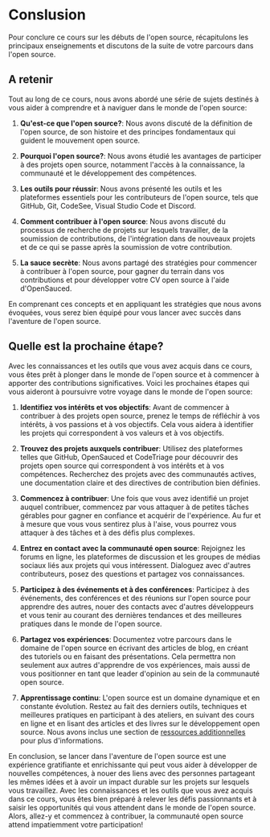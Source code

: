 # Conslusion

Pour conclure ce cours sur les débuts de l'open source, récapitulons les principaux enseignements et discutons de la suite de votre parcours dans l'open source.

## A retenir

Tout au long de ce cours, nous avons abordé une série de sujets destinés à vous aider à comprendre et à naviguer dans le monde de l'open source:

1. **Qu'est-ce que l'open source?**: Nous avons discuté de la définition de l'open source, de son histoire et des principes fondamentaux qui guident le mouvement open source.

2. **Pourquoi l'open source?**: Nous avons étudié les avantages de participer à des projets open source, notamment l'accès à la connaissance, la communauté et le développement des compétences.

3. **Les outils pour réussir**: Nous avons présenté les outils et les plateformes essentiels pour les contributeurs de l'open source, tels que GitHub, Git, CodeSee, Visual Studio Code et Discord.

4. **Comment contribuer à l'open source**: Nous avons discuté du processus de recherche de projets sur lesquels travailler, de la soumission de contributions, de l'intégration dans de nouveaux projets et de ce qui se passe après la soumission de votre contribution.

5. **La sauce secrète**: Nous avons partagé des stratégies pour commencer à contribuer à l'open source, pour gagner du terrain dans vos contributions et pour développer votre CV open source à l'aide d'OpenSauced.

En comprenant ces concepts et en appliquant les stratégies que nous avons évoquées, vous serez bien équipé pour vous lancer avec succès dans l'aventure de l'open source.

## Quelle est la prochaine étape?

Avec les connaissances et les outils que vous avez acquis dans ce cours, vous êtes prêt à plonger dans le monde de l'open source et à commencer à apporter des contributions significatives. Voici les prochaines étapes qui vous aideront à poursuivre votre voyage dans le monde de l'open source:

1. **Identifiez vos intérêts et vos objectifs**: Avant de commencer à contribuer à des projets open source, prenez le temps de réfléchir à vos intérêts, à vos passions et à vos objectifs. Cela vous aidera à identifier les projets qui correspondent à vos valeurs et à vos objectifs.

2. **Trouvez des projets auxquels contribuer**: Utilisez des plateformes telles que GitHub, OpenSauced et CodeTriage pour découvrir des projets open source qui correspondent à vos intérêts et à vos compétences. Recherchez des projets avec des communautés actives, une documentation claire et des directives de contribution bien définies.

3. **Commencez à contribuer**: Une fois que vous avez identifié un projet auquel contribuer, commencez par vous attaquer à de petites tâches gérables pour gagner en confiance et acquérir de l'expérience. Au fur et à mesure que vous vous sentirez plus à l'aise, vous pourrez vous attaquer à des tâches et à des défis plus complexes.

4. **Entrez en contact avec la communauté open source**: Rejoignez les forums en ligne, les plateformes de discussion et les groupes de médias sociaux liés aux projets qui vous intéressent. Dialoguez avec d'autres contributeurs, posez des questions et partagez vos connaissances.

5. **Participez à des événements et à des conférences**: Participez à des événements, des conférences et des réunions sur l'open source pour apprendre des autres, nouer des contacts avec d'autres développeurs et vous tenir au courant des dernières tendances et des meilleures pratiques dans le monde de l'open source.

6. **Partagez vos expériences**: Documentez votre parcours dans le domaine de l'open source en écrivant des articles de blog, en créant des tutoriels ou en faisant des présentations. Cela permettra non seulement aux autres d'apprendre de vos expériences, mais aussi de vous positionner en tant que leader d'opinion au sein de la communauté open source.

7. **Apprentissage continu**: L'open source est un domaine dynamique et en constante évolution. Restez au fait des derniers outils, techniques et meilleures pratiques en participant à des ateliers, en suivant des cours en ligne et en lisant des articles et des livres sur le développement open source. Nous avons inclus une section de [ressources additionnelles](/translations/fr/08-ressources-additionnelles.md) pour plus d'informations.

En conclusion, se lancer dans l'aventure de l'open source est une expérience gratifiante et enrichissante qui peut vous aider à développer de nouvelles compétences, à nouer des liens avec des personnes partageant les mêmes idées et à avoir un impact durable sur les projets sur lesquels vous travaillez. Avec les connaissances et les outils que vous avez acquis dans ce cours, vous êtes bien préparé à relever les défis passionnants et à saisir les opportunités qui vous attendent dans le monde de l'open source. Alors, allez-y et commencez à contribuer, la communauté open source attend impatiemment votre participation!
